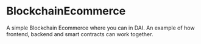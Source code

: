 <h1>BlockchainEcommerce</h1>
<p>A simple Blockchain Ecommerce where you can in DAI. An example of how frontend, backend and smart contracts can work together.</p>
